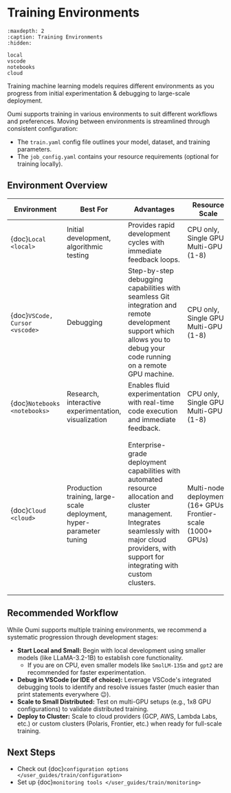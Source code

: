 # Training Environments

```{toctree}
:maxdepth: 2
:caption: Training Environments
:hidden:

local
vscode
notebooks
cloud
```

Training machine learning models requires different environments as you progress from initial experimentation & debugging to large-scale deployment.

Oumi supports training in various environments to suit different workflows and preferences. Moving between environments is streamlined through consistent configuration:

- The `train.yaml` config file outlines your model, dataset, and training parameters.
- The `job_config.yaml` contains your resource requirements (optional for training locally).

## Environment Overview

| Environment | Best For | Advantages | Resource Scale | Setup Complexity |
|------------|----------|--------------|----------------|------------------|
| {doc}`Local <local>` | Initial development, algorithmic testing | Provides rapid development cycles with immediate feedback loops. | CPU only, Single GPU, Multi-GPU (1-8) | 🟢 Easy:<br>Python + GPU drivers |
| {doc}`VSCode, Cursor <vscode>` | Debugging | Step-by-step debugging capabilities with seamless Git integration and remote development support which allows you to debug your code running on a remote GPU machine. | CPU only, Single GPU, Multi-GPU (1-8) | 🟡 Moderate:<br>IDE setup + extensions |
| {doc}`Notebooks <notebooks>` | Research, interactive experimentation, visualization | Enables fluid experimentation with real-time code execution and immediate feedback. | CPU only, Single GPU, Multi-GPU (1-8) | 🟢 Easy:<br>Jupyter setup |
| {doc}`Cloud <cloud>` | Production training, large-scale deployment, hyper-parameter tuning | Enterprise-grade deployment capabilities with automated resource allocation and cluster management. Integrates seamlessly with major cloud providers, with support for integrating with custom clusters. | Multi-node deployments (16+ GPUs)<br>Frontier-scale (1000+ GPUs) | Scales with size:<br>• 🟡 Moderate: Single node (1-8 GPUs)<br>• 🔴 Complex: Multi-node (16-64 GPUs)<br>• 🔴 Advanced: Large cluster (64+ GPUs) |

## Recommended Workflow

While Oumi supports multiple training environments, we recommend a systematic progression through development stages:

- **Start Local and Small:** Begin with local development using smaller models (like LLaMA-3.2-1B) to establish core functionality.
  - If you are on CPU, even smaller models like `SmolLM-135m` and `gpt2` are recommended for faster experimentation.
- **Debug in VSCode (or IDE of choice):** Leverage VSCode's integrated debugging tools to identify and resolve issues faster (much easier than print statements everywhere 😉).
- **Scale to Small Distributed:** Test on multi-GPU setups (e.g., 1x8 GPU configurations) to validate distributed training.
- **Deploy to Cluster:** Scale to cloud providers (GCP, AWS, Lambda Labs, etc.) or custom clusters (Polaris, Frontier, etc.) when ready for full-scale training.

## Next Steps

- Check out {doc}`configuration options </user_guides/train/configuration>`
- Set up {doc}`monitoring tools </user_guides/train/monitoring>`
